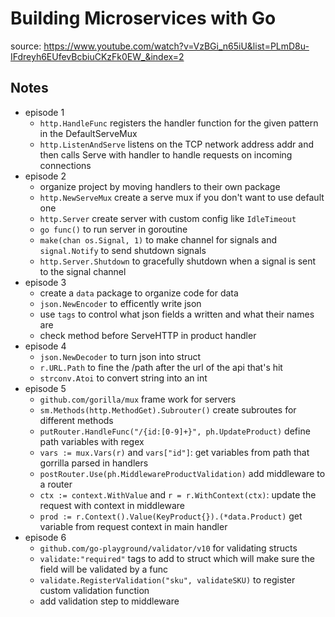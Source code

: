 # Building Microservices with Go

source: https://www.youtube.com/watch?v=VzBGi_n65iU&list=PLmD8u-IFdreyh6EUfevBcbiuCKzFk0EW_&index=2

## Notes

- episode 1
    - `http.HandleFunc` registers the handler function for the given pattern in the DefaultServeMux
    - `http.ListenAndServe` listens on the TCP network address addr and then calls Serve with handler to handle requests on incoming connections
- episode 2
    - organize project by moving handlers to their own package
    - `http.NewServeMux` create a  serve mux if you don't want to use default one
    - `http.Server` create server with custom config like `IdleTimeout`
    - `go func()` to run server in goroutine
    - `make(chan os.Signal, 1)` to make channel for signals and `signal.Notify` to send shutdown signals
    - `http.Server.Shutdown` to gracefully shutdown when a signal is sent to the signal channel
- episode 3
    - create a `data` package to organize code for data
    - `json.NewEncoder` to efficently write json
    - use `tags` to control what json fields a written and what their names are
    - check method before ServeHTTP in product handler
- episode 4
    - `json.NewDecoder` to turn json into struct
    - `r.URL.Path` to fine the /path after the url of the api that's hit
    - `strconv.Atoi` to convert string into an int
- episode 5
    - `github.com/gorilla/mux` frame work for servers
    - `sm.Methods(http.MethodGet).Subrouter()` create subroutes for different methods
    - `putRouter.HandleFunc("/{id:[0-9]+}", ph.UpdateProduct)` define path variables with regex
    - `vars := mux.Vars(r)` and `vars["id"]`: get variables from path that gorrilla parsed in handlers
    - `postRouter.Use(ph.MiddlewareProductValidation)` add middleware to a router
    - `ctx := context.WithValue` and `r = r.WithContext(ctx)`: update the request with context in middleware
    - `prod := r.Context().Value(KeyProduct{}).(*data.Product)` get variable from request context in main handler
- episode 6
    - `github.com/go-playground/validator/v10` for validating structs
    - `validate:"required"` tags to add to struct which will make sure the field will be validated by a func
    - `validate.RegisterValidation("sku", validateSKU)` to register custom validation function
    - add validation step to middleware
